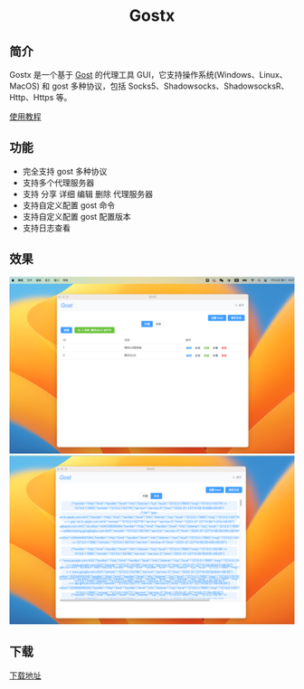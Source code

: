 <div align="center"><h1>Gostx</h1></div>

## 简介

Gostx 是一个基于 [Gost](https://github.com/go-gost/gost.git) 的代理工具 GUI，它支持操作系统(Windows、Linux、MacOS) 和 gost 多种协议，包括 Socks5、Shadowsocks、ShadowsocksR、Http、Https 等。

[使用教程](https://github.com/InfernalAzazel/gostx/issues/1)


## 功能

- 完全支持 gost 多种协议
- 支持多个代理服务器
- 支持 分享 详细 编辑 删除 代理服务器
- 支持自定义配置 gost 命令
- 支持自定义配置 gost 配置版本
- 支持日志查看

## 效果

![img.png](md_resource/img.png)
![img_1.png](md_resource/img_1.png)


## 下载

[下载地址](https://github.com/InfernalAzazel/gostx/releases)
